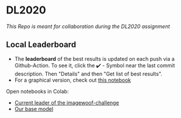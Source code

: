 # DL2020
_This Repo is meant for collaboration during the DL2020 assignment_

## Local Leaderboard
- The __leaderboard__ of the best results is updated on each push via a Github-Action. To see it, click the  :heavy_check_mark: - Symbol near the last commit description. Then "Details" and then "Get list of best results".
- For a graphical version, check out [this notebook](https://github.com/constantin-huetterer/DL2020/blob/main/accuracy_check.ipynb)

Open notebooks in Colab:
- [Current leader of the imagewoof-challenge](https://colab.research.google.com/github/constantin-huetterer/DL2020/blob/main/Current_leader_Woof_128_twist.ipynb)
- [Our base model](https://colab.research.google.com/github/constantin-huetterer/DL2020/blob/main/optimized_base_model.ipynb)
